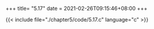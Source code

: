 +++
title= "5.17"
date = 2021-02-26T09:15:46+08:00
+++

{{< include file="./chapter5/code/5.17.c" language="c" >}}

